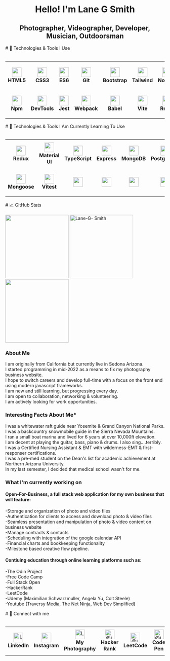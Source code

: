 <h1 align="center">Hello! I'm Lane G Smith</h1>
<h2 align="center">Photographer, Videographer, Developer, Musician, Outdoorsman</h2>
# 🔧 Technologies & Tools I Use
<br>
<br>
<table width="630">
  <tr>
    <td align="center" height="90" width="90">
      <img background-color="#fff"
        src="https://cdn.jsdelivr.net/gh/devicons/devicon/icons/html5/html5-plain.svg"
        width="30"
        height="30"
        />
        <br/><strong>HTML5</strong>
    </td>
    <td align="center" height="90" width="90">
        <img
        src="https://cdn.jsdelivr.net/gh/devicons/devicon/icons/css3/css3-plain.svg"
        width="30"
        height="30"
        />
        <br/><strong>CSS3</strong>
    </td>
    <td align="center" height="90" width="90">
        <img
        src="https://cdn.jsdelivr.net/gh/devicons/devicon/icons/javascript/javascript-plain.svg"
       width="30"
        height="30"
        />
        <br/><strong>ES6</strong>
    </td>
    <td align="center" height="90" width="90">
        <img
        src="https://cdn.jsdelivr.net/gh/devicons/devicon/icons/git/git-original.svg"
        width="30"
        height="30"
        />
        <br/><strong>Git</strong>
    </td>
    <td align="center" height="90" width="90">
        <img
        src="https://cdn.jsdelivr.net/gh/devicons/devicon/icons/bootstrap/bootstrap-plain.svg"
       width="30"
        height="30"
        />
        <br/><strong>Bootstrap</strong>
    </td> 
    <td align="center" height="90" width="90">
        <img
        src="https://seeklogo.com/images/T/tailwind-css-logo-5AD4175897-seeklogo.com.png"
        width="30"
        height="30"
        />
        <br/><strong>Tailwind</strong>
    </td>
    <td align="center" height="90" width="90">
        <img
        src="https://cdn.jsdelivr.net/gh/devicons/devicon/icons/nodejs/nodejs-original.svg"
        width="30"
        height="30"
        />
        <br/><strong>Node.js</strong>
    </td>
  </tr>
  <tr>
    <td align="center" height="90" width="90">
        <img
        src="https://cdn.jsdelivr.net/gh/devicons/devicon/icons/npm/npm-original-wordmark.svg"
        width="30"
        height="30"
        />
        <br/><strong>Npm</strong>
    </td>
    <td align="center" height="90" width="90">
        <img
        src="https://upload.wikimedia.org/wikipedia/commons/thumb/a/a5/Google_Chrome_icon_%28September_2014%29.svg/1024px-Google_Chrome_icon_%28September_2014%29.svg.png"
        width="30"
        height="30"
        />
        <br/><strong>DevTools</strong>
    <td align="center" height="90" width="90">
        <img
        src="https://cdn.jsdelivr.net/gh/devicons/devicon/icons/jest/jest-plain.svg"
        width="30"
        height="30"
        />
        <br/><strong>Jest</strong>
    </td>
    <td align="center" height="90" width="90">
        <img
        src="https://raw.githubusercontent.com/webpack/media/3e52c178e6ad2428585a2cbf5d22d6dbe0697f0f/logo/icon-square-big.svg"
        width="30"
        height="30"
        />
        <br/><strong>Webpack</strong>
    </td>
    <td align="center" height="90" width="90">
        <img
        src="https://upload.wikimedia.org/wikipedia/commons/0/02/Babel_Logo.svg"
        width="30"
        height="30"
        />
        <br/><strong>Babel</strong>
    </td>
    <td align="center" height="90" width="90">
        <img
        src="https://upload.wikimedia.org/wikipedia/commons/f/f1/Vitejs-logo.svg"
        width="30"
        height="30"
        />
        <br/><strong>Vite</strong>
    </td>
    <td align="center" height="90" width="90">
        <img
        src="https://cdn.jsdelivr.net/gh/devicons/devicon/icons/react/react-original.svg"
        width="30"
        height="30"
        />
        <br/><strong>React</strong>
    </td
  </tr>
</table>
# 🔧 Technologies & Tools I Am Currently Learning To Use
<br>
<br>
<table>
  <tr>
    <td align="center" height="90" width="90">
        <img
        src="https://cdn.jsdelivr.net/gh/devicons/devicon/icons/redux/redux-original.svg"
        width="30"
        height="30"
        />
        <br/><strong>Redux</strong>
    </td>
    <td align="center" height="90" width="90">
        <img
        src="https://cdn.jsdelivr.net/gh/devicons/devicon/icons/materialui/materialui-original.svg"
        width="30"
        height="30"
        />
        <br/><strong>Material UI</strong>
    </td>
    <td align="center" height="90" width="90">
        <img
        src="https://cdn.jsdelivr.net/gh/devicons/devicon/icons/typescript/typescript-plain.svg"
        width="30"
        height="30"
        />
        <br/><strong>TypeScript</strong>
    </td>
    <td align="center" height="90" width="90">
        <img
        src="https://cdn.jsdelivr.net/gh/devicons/devicon/icons/express/express-original.svg"
        width="30"
        height="30"
        />
        <br/><strong>Express</strong>
    </td>
    <td align="center" height="90" width="90">
        <img
        src="https://cdn.jsdelivr.net/gh/devicons/devicon/icons/mongodb/mongodb-original.svg"
        width="30"
        height="30"
        />
        <br/><strong>MongoDB</strong>
    </td>
    <td align="center" height="90" width="90">
        <img
        src="https://cdn.jsdelivr.net/gh/devicons/devicon/icons/postgresql/postgresql-original.svg"
        width="30"
        height="30"
        />
        <br/><strong>PostgreSQL</strong>
    </td>
    <td align="center" height="90" width="90">
        <img
        src="https://cdn.jsdelivr.net/gh/devicons/devicon/icons/firebase/firebase-plain.svg"
        width="30"
        height="30"
        />
        <br/><strong>Firebase</strong>
    </td>
    <td align="center" height="90" width="90">
        <img     src="https://camo.githubusercontent.com/f21f1fa29dfe5e1d0772b0efe2f43eca2f6dc14f2fede8d9cbef4a3a8210c91d/68747470733a2f2f6173736574732e76657263656c2e636f6d2f696d6167652f75706c6f61642f76313636323133303535392f6e6578746a732f49636f6e5f6c696768745f6261636b67726f756e642e706e67"
       width="30"
        height="30"
        />
        <br /><strong>NextJS</strong>
    </td>
    <td align="center" height="90" width="90">
        <img
        src="https://sass-lang.com/assets/img/styleguide/seal-color-aef0354c.png"
        width="30"
        height="30"
        />
        <br /><strong>SASS</strong>
    </td>
  </tr>
  <tr>
    <td align="center" height="90" width="90">
        <img
        src="https://avatars.githubusercontent.com/u/7552965?s=88&v=4"
        width="30"
        height="30"
        />
        <br/><strong>Mongoose</strong>
    </td>
    <td align="center" height="90" width="90">
        <img
        src="https://vitest.dev/logo.svg"
        width="30"
        height="30"
        />
        <br/><strong>Vitest</strong>
    </td>
    <td align="center" height="90" width="90">
        <img
        src=""
        width="30"
        height="30"
        />
        <br/><strong></strong>
    </td>
    <td align="center" height="90" width="90">
        <img
        src=""
        width="30"
        height="30"
        />
        <br/><strong></strong>
    </td>
    <td align="center" height="90" width="90">
        <img
        src=""
        width="30"
        height="30"
        />
        <br/><strong></strong>
    </td>
    <td align="center" height="90" width="90">
        <img
        src=""
        width="30"
        height="30"
        />
        <br/><strong></strong>
    </td>
    <td align="center" height="90" width="90">
        <img
        src=""
        width="30"
        height="30"
        />
        <br/><strong></strong>
    </td>
    <td align="center" height="90" width="90">
        <img     src=""
       width="30"
        height="30"
        />
        <br /><strong></strong>
    </td>
    <td align="center" height="90" width="90">
        <img
        src=""
        width="30"
        height="30"
        />
        <br /><strong></strong>
    </td>
  </tr>
</table>
# 📈 GitHub Stats
<br>
<br>
<div display="flex">
  <img height="200" src="https://github-readme-stats-sigma-five.vercel.app/api?username=Lane-G-Smith&show_icons=true&theme=react&&hide_border=true"/>
  <img height="200" src="https://github-readme-stats-sigma-five.vercel.app/api/top-langs?username=Lane-G-Smith&show_icons=true&&theme=react&&hide_border=true" alt="Lane-G- Smith"/>
  <img height="200" src="https://github-readme-streak-stats.herokuapp.com/?user=Lane-G-Smith&&theme=react&&hide_border=true"/>
  </div>
<h3 align="left">About Me</h3>
<p align="left">
I am originally from California but currently live in Sedona Arizona.<br>
I started programming in mid-2022 as a means to fix my photography business website.<br>
I hope to switch careers and develop full-time with a focus on the front end using modern javascript frameworks.<br>
I am new and still learning, but progressing every day.<br>
I am open to collaboration, networking & volunteering.<br>
I am actively looking for work opportunities.<br>
<h3>Interesting Facts About Me*</h3>
I was a whitewater raft guide near Yosemite & Grand Canyon National Parks.<br>
I was a backcountry snowmobile guide in the Sierra Nevada Mountains.<br>
I ran a small boat marina and lived for 6 years at over 10,000ft elevation.<br>
I am decent at playing the guitar, bass, piano & drums. I also sing....terribly.<br>
I was a Certified Nursing Assistant & EMT with wilderness-EMT & first-responser certifications.<br>
I was a pre-med student on the Dean's list for academic achievement at Northern Arizona University.<br>
In my last semester, I decided that medical school wasn't for me.<br>
<h3 align="left">What I'm currently working on</h3>
<h4 align="left">Open-For-Business, a full stack web application for my own business that will feature:</h4>
-Storage and organization of photo and video files<br>
-Authentication for clients to access and download photo & video files<br>
-Seamless presentation and manipulation of photo & video content on business website<br>
-Manage contracts & contacts<br>
-Scheduling with integration of the google calendar API<br>
-Financial charts and bookkeeping functionality<br>
-Milestone based creative flow pipeline.<br>
<h4 align="left">Contiuing education through online learning platforms such as:</h4>
-The Odin Project<br>
-Free Code Camp<br>
-Full Stack Open<br>
-HackerRank<br>
-LeetCode<br>
-Udemy (Maximilian Schwarzmuller, Angela Yu, Colt Steele)<br>
-Youtube (Traversy Media, The Net Ninja, Web Dev Simplified)<br>
</p>
# 👋 Connect with me
<br>
<br>
<table>
  <tr>
    <td align="center" height="90" width="90">
        <a href="https://www.linkedin.com/in/lane-g-smith" ><img align="center" src="https://raw.githubusercontent.com/rahuldkjain/github-profile-readme-generator/master/src/images/icons/Social/linked-in-alt.svg" alt="Lane Smith Linkedin" height="30" width="30"/></a> 
        <br/><strong>LinkedIn</strong>
    </td>
    <td align="center" height="90" width="90">
       <a href="https://www.instagram.com/lanegpersonal/" ><img align="center" src="https://upload.wikimedia.org/wikipedia/commons/e/e7/Instagram_logo_2016.svg" height="30" width="30"/></a>
       <br/><strong>Instagram</strong>
    </td>
    <td align="center" height="90" width="90">
        <a href="https://www.cactusmountainmedia.com/" ><img align="center" src="https://upload.wikimedia.org/wikipedia/commons/7/7e/Gmail_icon_%282020%29.svg" alt="Lane G Photography" height="30" width="30"/></a> 
        <br/><strong>My Photography</strong>
    </td>
     <td align="center" height="90" width="90">
        <a href="https://www.hackerrank.com/Lane_G_Smith?hr_r=1"><img align="center" src="https://upload.wikimedia.org/wikipedia/commons/4/40/HackerRank_Icon-1000px.png" alt="@Lane-G-Smith" height="30" width="30" /></a>
       <br/><strong>Hacker Rank</strong>
    </td>
    <td align="center" height="90" width="90">
       <a href="https://leetcode.com/Lane_G_Smith"><img align="center" src="https://upload.wikimedia.org/wikipedia/commons/thumb/a/ab/LeetCode_logo_white_no_text.svg/102px-LeetCode_logo_white_no_text.svg.png?20200120234911" alt="@Lane-G-Smith" height="30" width="30" /></a> 
       <br/><strong>LeetCode</strong>
    </td>
    <td align="center" height="90" width="90">
      <a href="https://codepen.io/lane-g-smith" ><img align="center" src="https://www.vectorlogo.zone/logos/codepen/codepen-tile.svg" alt="@Lane-G-Smith" height="30" width="30" /></a> 
        <br/><strong>Code Pen</strong>
    </td>
    <td align="center" height="90" width="90">
        <a href="https://stackoverflow.com/users/20933021/lane-g-smith" ><img align="center" src="https://upload.wikimedia.org/wikipedia/commons/e/ef/Stack_Overflow_icon.svg" alt="Lane Smith" height="30" width="30" /></a>
        <br/><strong>Stack Overflow</strong>
    </td>
    <td align="center" height="90" width="90">
        <a href="https://replit.com/@Lane-G-Smith" ><img align="center" src="https://blog.replit.com/images/new_logo/logotype.png?v=1664916455431" height="30" width="40" /></a>
        <br/><strong>Replit</strong>
    </td> 
  </tr>
</table>
